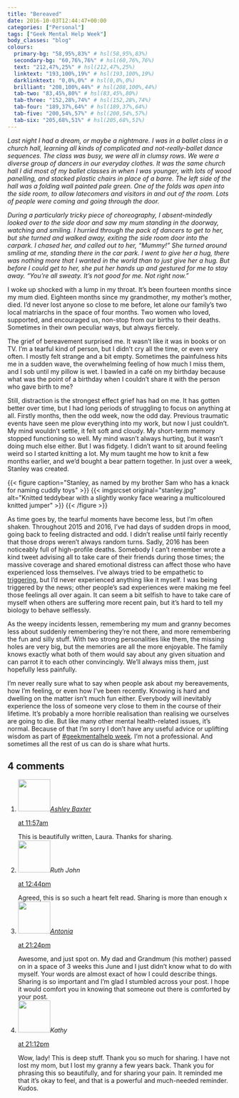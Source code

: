 ```yaml
---
title: "Bereaved"
date: 2016-10-03T12:44:47+00:00
categories: ["Personal"]
tags: ["Geek Mental Help Week"]
body_classes: "blog"
colours:
  primary-bg: "58,95%,83%" # hsl(58,95%,83%)
  secondary-bg: "60,76%,76%" # hsl(60,76%,76%)
  text: "212,47%,25%" # hsl(212,47%,25%)
  linktext: "193,100%,19%" # hsl(193,100%,19%)
  darklinktext: "0,0%,0%" # hsl(0,0%,0%)
  brilliant: "208,100%,44%" # hsl(208,100%,44%)
  tab-two: "83,45%,80%" # hsl(83,45%,80%)
  tab-three: "152,28%,74%" # hsl(152,28%,74%)
  tab-four: "189,37%,64%" # hsl(189,37%,64%)
  tab-five: "200,54%,57%" # hsl(200,54%,57%)
  tab-six: "205,68%,51%" # hsl(205,68%,51%)
---
```


*Last night I had a dream, or maybe a nightmare. I was in a ballet class in a church hall, learning all kinds of complicated and not-really-ballet dance sequences. The class was busy, we were all in clumsy rows. We were a diverse group of dancers in our everyday clothes. It was the same church hall I did most of my ballet classes in when I was younger, with lots of wood panelling, and stacked plastic chairs in place of a barre. The left side of the hall was a folding wall painted pale green. One of the folds was open into the side room, to allow latecomers and visitors in and out of the room. Lots of people were coming and going through the door.*

*During a particularly tricky piece of choreography, I absent-mindedly looked over to the side door and saw my mum standing in the doorway, watching and smiling. I hurried through the pack of dancers to get to her, but she turned and walked away, exiting the side room door into the carpark. I chased her, and called out to her, “Mummy!” She turned around smiling at me, standing there in the car park. I went to give her a hug, there was nothing more that I wanted in the world than to just give her a hug. But before I could get to her, she put her hands up and gestured for me to stay away. “You’re all sweaty. It’s not good for me. Not right now.”*

I woke up shocked with a lump in my throat. It’s been fourteen months since my mum died. Eighteen months since my grandmother, my mother’s mother, died. I’d never lost anyone so close to me before, let alone our family’s two local matriarchs in the space of four months. Two women who loved, supported, and encouraged us, non-stop from our births to their deaths. Sometimes in their own peculiar ways, but always fiercely.

The grief of bereavement surprised me. It wasn’t like it was in books or on TV. I’m a tearful kind of person, but I didn’t cry all the time, or even very often. I mostly felt strange and a bit empty. Sometimes the painfulness hits me in a sudden wave, the overwhelming feeling of how much I miss them, and I sob until my pillow is wet. I bawled in a café on my birthday because what was the point of a birthday when I couldn’t share it with the person who gave birth to me?

Still, distraction is the strongest effect grief has had on me. It has gotten better over time, but I had long periods of struggling to focus on anything at all. Firstly months, then the odd week, now the odd day. Previous traumatic events have seen me plow everything into my work, but now I just couldn’t. My mind wouldn’t settle, it felt soft and cloudy. My short-term memory stopped functioning so well. My mind wasn’t always hurting, but it wasn’t doing much else either. But I was fidgety. I didn’t want to sit around feeling weird so I started knitting a lot. My mum taught me how to knit a few months earlier, and we’d bought a bear pattern together. In just over a week, Stanley was created.

{{< figure caption="Stanley, as named by my brother Sam who has a knack for naming cuddly toys" >}}
  {{< imgsrcset original="stanley.jpg" alt="Knitted teddybear with a slightly wonky face wearing a multicoloured knitted jumper" >}}
{{< /figure >}}

As time goes by, the tearful moments have become less, but I’m often shaken. Throughout 2015 and 2016, I’ve had days of sudden drops in mood, going back to feeling distracted and odd. I didn’t realise until fairly recently that those drops weren’t always random turns. Sadly, 2016 has been noticeably full of high-profile deaths. Somebody I can’t remember wrote a kind tweet advising all to take care of their friends during those times; the massive coverage and shared emotional distress can affect those who have experienced loss themselves. I’ve always tried to be empathetic to [triggering](http://everydayfeminism.com/2015/06/guide-to-triggering/), but I’d never experienced anything like it myself. I was being triggered by the news; other people’s sad experiences were making me feel those feelings all over again. It can seem a bit selfish to have to take care of myself when others are suffering more recent pain, but it’s hard to tell my biology to behave selflessly.

As the weepy incidents lessen, remembering my mum and granny becomes less about suddenly remembering they’re not there, and more remembering the fun and silly stuff. With two strong personalities like them, the missing holes are very big, but the memories are all the more enjoyable. The family knows exactly what both of them would say about any given situation and can parrot it to each other convincingly. We’ll always miss them, just hopefully less painfully.

I’m never really sure what to say when people ask about my bereavements, how I’m feeling, or even how I’ve been recently. Knowing is hard and dwelling on the matter isn’t much fun either. Everybody will inevitably experience the loss of someone very close to them in the course of their lifetime. It’s probably a more horrible realisation than realising we ourselves are going to die. But like many other mental health-related issues, it’s normal. Because of that I’m sorry I don’t have any useful advice or uplifting wisdom as part of [#geekmentalhelp week](http://geekmentalhelp.com/). I’m not a professional. And sometimes all the rest of us can do is share what hurts.


## 4 comments

<ol class="commentlist">
	<li class="comment even thread-even depth-1" id="li-comment-151131">
			<div class="comment-author vcard">
			<img alt='' src='https://2.gravatar.com/avatar/ba455da484aa46174a8b6504e10bd91e?s=72&amp;d=mm&amp;r=g' srcset='https://2.gravatar.com/avatar/ba455da484aa46174a8b6504e10bd91e?s=144&amp;d=mm&amp;r=g 2x' class='avatar avatar-72 photo' height='72' width='72' /><cite class="fn"><a href='http://iamashley.co.uk' rel='external nofollow' class='url'>Ashley Baxter</a></cite>
				<aside class="comment-meta commentmetadata"><p><a href="#comment-151131"><time datetime="2016-10-05T11:57:07+00:00" pubdate class="published">
		 at <span class="hours">11:57am</span></time></a></p>
	</aside>
	</div>
	<div class="comment-entry">
		This is beautifully written, Laura. Thanks for sharing.
	</div>
</li>
	<li class="comment odd alt thread-odd thread-alt depth-1" id="li-comment-151134">
			<div class="comment-author vcard">
			<img alt='' src='https://0.gravatar.com/avatar/c08248149e67f2c4f02b8fe32cb9952b?s=72&amp;d=mm&amp;r=g' srcset='https://0.gravatar.com/avatar/c08248149e67f2c4f02b8fe32cb9952b?s=144&amp;d=mm&amp;r=g 2x' class='avatar avatar-72 photo' height='72' width='72' /><cite class="fn">Ruth John</cite>
				<aside class="comment-meta commentmetadata"><p><a href="#comment-151134"><time datetime="2016-10-05T12:44:45+00:00" pubdate class="published">
		 at <span class="hours">12:44pm</span></time></a></p>
	</aside>
	</div>
	<div class="comment-entry">
		Agreed, this is so such a heart felt read. Sharing is more than enough x
	</div>
</li>
	<li class="comment even thread-even depth-1" id="li-comment-151196">
			<div class="comment-author vcard">
			<img alt='' src='https://2.gravatar.com/avatar/889fa1d4fb8cd3772f6d2d6ed208cfac?s=72&amp;d=mm&amp;r=g' srcset='https://2.gravatar.com/avatar/889fa1d4fb8cd3772f6d2d6ed208cfac?s=144&amp;d=mm&amp;r=g 2x' class='avatar avatar-72 photo' height='72' width='72' /><cite class="fn"><a href='http://tonianni.com' rel='external nofollow' class='url'>Antonia</a></cite>
				<aside class="comment-meta commentmetadata"><p><a href="#comment-151196"><time datetime="2016-10-06T21:24:50+00:00" pubdate class="published">
		 at <span class="hours">21:24pm</span></time></a></p>
	</aside>
	</div>
	<div class="comment-entry">
		Awesome, and just spot on. My dad and Grandmum (his mother) passed on in a space of 3 weeks this June and I just didn’t know what to do with myself. Your words are almost exact of how I could describe things. Sharing is so important and I’m glad I stumbled across your post. I hope it would comfort you in knowing that someone out there is comforted by your post.
	</div>
</li>
	<li class="comment odd alt thread-odd thread-alt depth-1" id="li-comment-151359">
			<div class="comment-author vcard">
			<img alt='' src='https://2.gravatar.com/avatar/2cb96c29c8bb3cd04a799c71a78c3635?s=72&amp;d=mm&amp;r=g' srcset='https://2.gravatar.com/avatar/2cb96c29c8bb3cd04a799c71a78c3635?s=144&amp;d=mm&amp;r=g 2x' class='avatar avatar-72 photo' height='72' width='72' /><cite class="fn">Kathy</cite>
				<aside class="comment-meta commentmetadata"><p><a href="#comment-151359"><time datetime="2016-10-09T21:12:55+00:00" pubdate class="published">
		 at <span class="hours">21:12pm</span></time></a></p>
	</aside>
	</div>
	<div class="comment-entry">
		Wow, lady! This is deep stuff. Thank you so much for sharing. I have not lost my mom, but I lost my granny a few years back. Thank you for phrasing this so beautifully, and for sharing your pain. It reminded me that it’s okay to feel, and that is a powerful and much-needed reminder. Kudos.
	</div>
</li>
</ol>